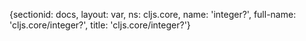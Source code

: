 {sectionid: docs, layout: var, ns: cljs.core, name: 'integer?', full-name: 'cljs.core/integer?',
  title: 'cljs.core/integer?'}
